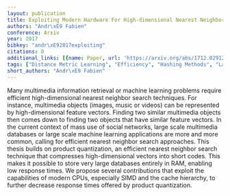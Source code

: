 ```yaml
---
layout: publication
title: Exploiting Modern Hardware For High-dimensional Nearest Neighbor Search
authors: "Andr\xE9 Fabien"
conference: Arxiv
year: 2017
bibkey: "andr\xE92017exploiting"
citations: 0
additional_links: [{name: Paper, url: 'https://arxiv.org/abs/1712.02912'}]
tags: ["Distance Metric Learning", "Efficiency", "Hashing Methods", "Large-Scale Search", "Locality Sensitive Hashing", "Memory Efficiency", "Scalability", "Similarity Search"]
short_authors: "Andr\xE9 Fabien"
---
```

Many multimedia information retrieval or machine learning problems require
efficient high-dimensional nearest neighbor search techniques. For instance,
multimedia objects (images, music or videos) can be represented by
high-dimensional feature vectors. Finding two similar multimedia objects then
comes down to finding two objects that have similar feature vectors. In the
current context of mass use of social networks, large scale multimedia
databases or large scale machine learning applications are more and more
common, calling for efficient nearest neighbor search approaches.
  This thesis builds on product quantization, an efficient nearest neighbor
search technique that compresses high-dimensional vectors into short codes.
This makes it possible to store very large databases entirely in RAM, enabling
low response times. We propose several contributions that exploit the
capabilities of modern CPUs, especially SIMD and the cache hierarchy, to
further decrease response times offered by product quantization.